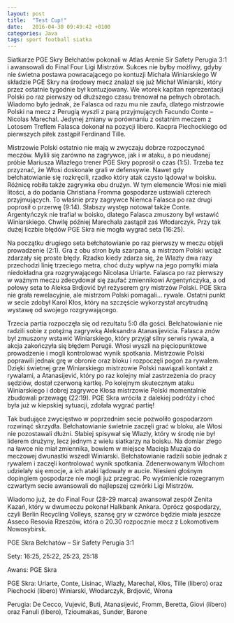 ```yaml
---
layout: post
title:  "Test Cup!"
date:   2016-04-30 09:49:42 +0100
categories: Java
tags: sport football siatka
---
```

Siatkarze PGE Skry Bełchatów pokonali w Atlas Arenie Sir Safety Perugia 3:1 i awansowali do Final Four Ligi Mistrzów. Sukces nie byłby możliwy, gdyby nie świetna postawa powracającego po kontuzji Michała Winiarskiego
W składzie PGE Skry na środowy mecz znalazł się już Michał Winiarski, który przez ostatnie tygodnie był kontuzjowany. We wtorek kapitan reprezentacji Polski po raz pierwszy od dłuższego czasu trenował na pełnych obrotach. Wiadomo było jednak, że Falasca od razu mu nie zaufa, dlatego mistrzowie Polski na mecz z Perugią wyszli z parą przyjmujących Facundo Conte – Nicolas Marechal. Jedynej zmiany w porównaniu z ostatnim meczem z Lotosem Treflem Falasca dokonał na pozycji libero. Kacpra Piechockiego od pierwszych piłek zastąpił Ferdinand Tille.

Mistrzowie Polski ostatnio nie mają w zwyczaju dobrze rozpoczynać meczów. Mylili się zarówno na zagrywce, jak i w ataku, a po nieudanej próbie Mariusza Wlazłego trener PGE Skry poprosił o czas (1:5). Trzeba tez przyznać, że Włosi doskonale grali w defensywie. Nawet gdy bełchatowianie się rozkręcili, rzadko który atak czysto lądował w boisku. Różnicę robiła także zagrywka obu drużyn. W tym elemencie Włosi nie mieli litości, a do podania Christiana Fromma gospodarze ustawiali czterech przyjmujących. To właśnie przy zagrywce Niemca Falasca po raz drugi poprosił o przerwę (9:14). Słabszy występ notował także Conte. Argentyńczyk nie trafiał w boisko, dlatego Falasca zmuszony był wstawić Winiarskiego. Chwilę później Marechala zastąpił zaś Włodarczyk. Przy tak dużej liczbie błędów PGE Skra nie mogła wygrać seta (16:25).

Na początku drugiego seta bełchatowianie po raz pierwszy w meczu objęli prowadzenie (2:1). Gra z obu stron była szarpana, a mistrzom Polski wciąż zdarzały się proste błędy. Rzadko kiedy zdarza się, że Wlazły dwa razy przechodzi linię trzeciego metra, choć duży wpływ na jego pomyłki miała niedokładna gra rozgrywającego Nicolasa Uriarte. Falasca po raz pierwszy w ważnym meczu zdecydował się zaufać zmiennikowi Argentyńczyka, a od połowy seta to Aleksa Brdjović był reżyserem gry mistrzów Polski. PGE Skra nie grała rewelacyjnie, ale mistrzom Polski pomagali… rywale. Ostatni punkt w secie zdobył Karol Kłos, który na szczęście wykorzystał arcytrudną wystawę od swojego rozgrywającego.

Trzecia partia rozpoczęła się od rezultatu 5:0 dla gości. Bełchatowianie nie radzili sobie z potężną zagrywką Aleksandra Atanasijevicia. Falasca znów był zmuszony wstawić Winiarskiego, który przyjął silny serwis rywala, a akcja zakończyła się błędem Perugii. Włosi wyszli na pięciopunktowe prowadzenie i mogli kontrolować wynik spotkania. Mistrzowie Polski poprawili jednak grę w obronie oraz bloku i rozpoczęli pogoń za rywalem. Dzięki świetnej grze Winiarskiego mistrzowie Polski nawiązali kontakt z rywalami, a Atanasijević, który po raz kolejny miał zastrzeżenia do pracy sędziów, dostał czerwoną kartkę. Po kolejnym skutecznym ataku Winiarskiego i dobrej zagrywce Kłosa mistrzowie Polski momentalnie zbudowali przewagę (22:19). PGE Skra wróciła z dalekiej podróży i choć była już w kiepskiej sytuacji, zdołała wygrać partię!

Tak budujące zwycięstwo w poprzednim secie pozwoliło gospodarzom rozwinąć skrzydła. Bełchatowianie świetnie zaczęli grać w bloku, ale Włosi nie pozostawali dłużni. Słabiej spisywał się Wlazły, który w środę nie był liderem drużyny, lecz jednym z wielu siatkarzy na boisku. Na domiar złego na ławce nie miał zmiennika, bowiem w miejsce Macieja Muzaja do meczowej dwunastki wszedł Winiarski. Bełchatowianie radzili sobie jednak z rywalem i zaczęli kontrolować wynik spotkania. Zdenerwowanym Włochom udzielały się emocje, a ich ataki lądowały w aucie. Niesieni głośnym dopingiem gospodarze nie mogli już przegrać. Po wyśmienicie rozegranym czwartym secie awansowali do najlepszej czwórki Ligi Mistrzów.

Wiadomo już, że do Final Four (28-29 marca) awansował zespół Zenita Kazań, który w dwumeczu pokonał Halkbank Ankara. Oprócz gospodarzy, czyli Berlin Recycling Volleys, szansę gry w czwórce będzie miała jeszcze Asseco Resovia Rzeszów, która o 20.30 rozpocznie mecz z Lokomotivem Nowosybirsk.

PGE Skra Bełchatów – Sir Safety Perugia 3:1

Sety: 16:25, 25:22, 25:23, 25:18

Awans: PGE Skra

PGE Skra: Uriarte, Conte, Lisinac, Wlazły, Marechal, Kłos, Tille (libero) oraz Piechocki (libero) Winiarski, Włodarczyk, Brdjović, Wrona

Perugia: De Cecco, Vujević, Buti, Atanasijević, Fromm, Beretta, Giovi (libero) oraz Fanuli (libero), Tzioumakas, Sunder, Barone